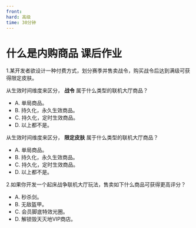 ```yaml
---
front:
hard: 高级
time: 30分钟
---
```

# 什么是内购商品  课后作业

1.某开发者欲设计一种付费方式，划分赛季并售卖战令，购买战令后达到满级可获得限定皮肤。

从生效时间维度来区分， **战令** 属于什么类型的联机大厅商品？

- A. 单局商品。
- B. 持久化，永久生效商品。
- C. 持久化，定时生效商品。
- D. 以上都不是。

<!--解答：答案C。战令即通行证类商品，达到某个时间点会失效，通常是赛季截至时间。-->

从生效时间维度来区分， **限定皮肤** 属于什么类型的联机大厅商品？

- A. 单局商品。
- B. 持久化，永久生效商品。
- C. 持久化，定时生效商品。
- D. 以上都不是。

<!--解答：答案D。限定皮肤由战令系统扣费、发放，不通过联机大厅商品系统，所以不属于任何一种。-->

2.如果你开发一个起床战争联机大厅玩法，售卖如下什么商品可获得更高评分？

- A. 秒杀剑。
- B. 无敌盔甲。
- C. 会员脚底特效光圈。
- D. 解锁毁天灭地VIP商店。

<!--解答：答案C。**PVP类玩法不建议设计影响平衡性甚至pay to win的商品。**-->